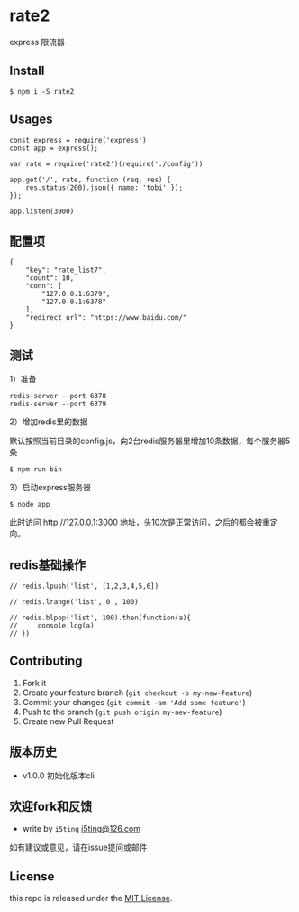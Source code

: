 
# rate2

express 限流器

## Install

```
$ npm i -S rate2
```

## Usages

```
const express = require('express')
const app = express();

var rate = require('rate2')(require('./config'))

app.get('/', rate, function (req, res) {
    res.status(200).json({ name: 'tobi' });
});

app.listen(3000)
```

## 配置项

```
{
    "key": "rate_list7",
    "count": 10,
    "conn": [
        "127.0.0.1:6379",
        "127.0.0.1:6378"
    ],
    "redirect_url": "https://www.baidu.com/"
}
```

## 测试

1）准备

```
redis-server --port 6378
redis-server --port 6379
```

2）增加redis里的数据

默认按照当前目录的config.js，向2台redis服务器里增加10条数据，每个服务器5条

```
$ npm run bin
```

3）启动express服务器

```
$ node app
```

此时访问 http://127.0.0.1:3000 地址，头10次是正常访问，之后的都会被重定向。

## redis基础操作

```
// redis.lpush('list', [1,2,3,4,5,6])

// redis.lrange('list', 0 , 100)

// redis.blpop('list', 100).then(function(a){
//     console.log(a)
// })

```


## Contributing

1. Fork it
2. Create your feature branch (`git checkout -b my-new-feature`)
3. Commit your changes (`git commit -am 'Add some feature'`)
4. Push to the branch (`git push origin my-new-feature`)
5. Create new Pull Request

## 版本历史

- v1.0.0 初始化版本cli

## 欢迎fork和反馈

- write by `i5ting` i5ting@126.com

如有建议或意见，请在issue提问或邮件

## License

this repo is released under the [MIT
License](http://www.opensource.org/licenses/MIT).
